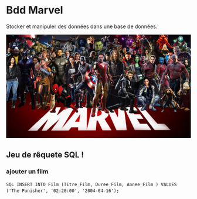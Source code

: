 # Bdd Marvel

Stocker et manipuler des données dans une base de données.

![img_html](./img/marvel.jpeg)

## Jeu de rêquete SQL ! 

### ajouter un film

``SQL
INSERT INTO Film (Titre_Film, Duree_Film, Annee_Film )
VALUES
	('The Punisher', '02:20:00', '2004-04-16');``

    


